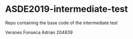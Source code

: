 # ASDE2019-intermediate-test
Repo containing the base code of the intermediate test

Veranes Fonseca Adrian 204839